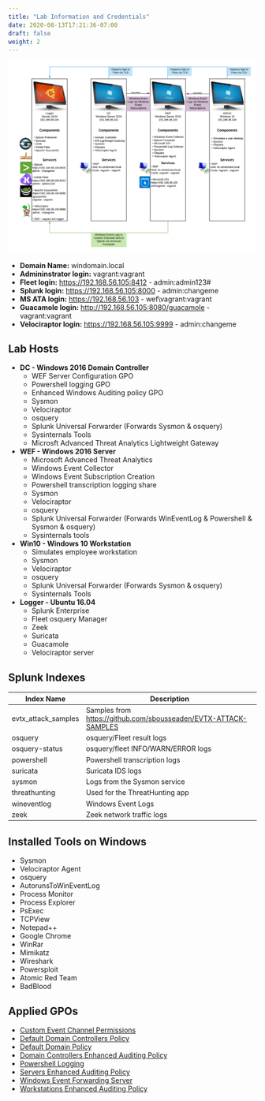 ```yaml
---
title: "Lab Information and Credentials"
date: 2020-08-13T17:21:36-07:00
draft: false
weight: 2
---
```


![Overview](https://github.com/clong/DetectionLab/blob/master/img/Overview.png?raw=true&width=1200)

* **Domain Name:** windomain.local
* **Admininstrator login:** vagrant:vagrant
* **Fleet login:** https://192.168.56.105:8412 - admin:admin123#
* **Splunk login:** https://192.168.56.105:8000 - admin:changeme
* **MS ATA login:** https://192.168.56.103 - wef\vagrant:vagrant
* **Guacamole login:** http://192.168.56.105:8080/guacamole - vagrant:vagrant
* **Velociraptor login:** https://192.168.56.105:9999 - admin:changeme

## Lab Hosts
* **DC - Windows 2016 Domain Controller**
  * WEF Server Configuration GPO
  * Powershell logging GPO
  * Enhanced Windows Auditing policy GPO
  * Sysmon
  * Velociraptor
  * osquery
  * Splunk Universal Forwarder (Forwards Sysmon & osquery)
  * Sysinternals Tools
  * Microsft Advanced Threat Analytics Lightweight Gateway
* **WEF - Windows 2016 Server**
  * Microsoft Advanced Threat Analytics
  * Windows Event Collector
  * Windows Event Subscription Creation
  * Powershell transcription logging share
  * Sysmon
  * Velociraptor
  * osquery
  * Splunk Universal Forwarder (Forwards WinEventLog & Powershell & Sysmon & osquery)
  * Sysinternals tools
* **Win10 - Windows 10 Workstation**
  * Simulates employee workstation
  * Sysmon
  * Velociraptor
  * osquery
  * Splunk Universal Forwarder (Forwards Sysmon & osquery)
  * Sysinternals Tools
* **Logger - Ubuntu 16.04**
  * Splunk Enterprise
  * Fleet osquery Manager
  * Zeek
  * Suricata
  * Guacamole
  * Velociraptor server

## Splunk Indexes
Index Name | Description
-----------|------------
evtx_attack_samples | Samples from https://github.com/sbousseaden/EVTX-ATTACK-SAMPLES
osquery | osquery/Fleet result logs
osquery-status | osquery/fleet INFO/WARN/ERROR logs
powershell | Powershell transcription logs
suricata | Suricata IDS logs
sysmon | Logs from the Sysmon service
threathunting | Used for the ThreatHunting app
wineventlog | Windows Event Logs
zeek | Zeek network traffic logs

## Installed Tools on Windows
  * Sysmon
  * Velociraptor Agent
  * osquery
  * AutorunsToWinEventLog
  * Process Monitor
  * Process Explorer
  * PsExec
  * TCPView
  * Notepad++
  * Google Chrome
  * WinRar
  * Mimikatz
  * Wireshark
  * Powersploit
  * Atomic Red Team
  * BadBlood

## Applied GPOs
* [Custom Event Channel Permissions](https://rawgit.com/clong/DetectionLab/master/Vagrant/resources/GPO/reports/Custom%20Event%20Channel%20Permissions.htm)
* [Default Domain Controllers Policy](https://rawgit.com/clong/DetectionLab/master/Vagrant/resources/GPO/reports/Default%20Domain%20Controllers%20Policy.htm)
* [Default Domain Policy](https://rawgit.com/clong/DetectionLab/master/Vagrant/resources/GPO/reports/Default%20Domain%20Policy.htm)
* [Domain Controllers Enhanced Auditing Policy](https://rawgit.com/clong/DetectionLab/master/Vagrant/resources/GPO/reports/Domain%20Controllers%20Enhanced%20Auditing%20Policy.htm)
* [Powershell Logging](https://rawgit.com/clong/DetectionLab/master/Vagrant/resources/GPO/reports/Powershell%20Logging.htm)
* [Servers Enhanced Auditing Policy](https://rawgit.com/clong/DetectionLab/master/Vagrant/resources/GPO/reports/Servers%20Enhanced%20Auditing%20Policy.htm)
* [Windows Event Forwarding Server](https://rawgit.com/clong/DetectionLab/master/Vagrant/resources/GPO/reports/Windows%20Event%20Forwarding%20Server.htm)
* [Workstations Enhanced Auditing Policy](https://rawgit.com/clong/DetectionLab/master/Vagrant/resources/GPO/reports/Workstations%20Enhanced%20Auditing%20Policy.htm)